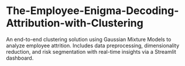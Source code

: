 # The-Employee-Enigma-Decoding-Attribution-with-Clustering
An end-to-end clustering solution using Gaussian Mixture Models to analyze employee attrition. Includes data preprocessing, dimensionality reduction, and risk segmentation with real-time insights via a Streamlit dashboard.

